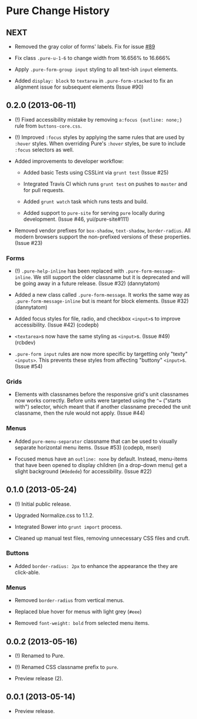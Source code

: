 Pure Change History
===================

NEXT
----

* Removed the gray color of forms' labels. Fix for issue [#89](https://github.com/yui/pure/issues/89)

* Fix class `.pure-u-1-6` to change width from 16.656% to 16.666%

* Apply `.pure-form-group input` styling to all text-ish `input` elements.

* Added `display: block` to `textarea` in `.pure-form-stacked` to fix an
  alignment issue for subsequent elements (Issue #90)


0.2.0 (2013-06-11)
------------------

* (!) Fixed accessibility mistake by removing `a:focus {outline: none;}` rule
  from `buttons-core.css`.

* (!) Improved `:focus` styles by applying the same rules that are used by
  `:hover` styles. When overriding Pure's `:hover` styles, be sure to include
  `:focus` selectors as well.

* Added improvements to developer workflow:

    * Added basic Tests using CSSLint via `grunt test` (Issue #25)

    * Integrated Travis CI which runs `grunt test` on pushes to `master` and for
      pull requests.

    * Added `grunt watch` task which runs tests and build.

    * Added support to `pure-site` for serving `pure` locally during
      development. (Issue #46, yui/pure-site#111)

* Removed vendor prefixes for `box-shadow`, `text-shadow`, `border-radius`. All
  modern browsers support the non-prefixed versions of these properties.
  (Issue #23)

### Forms

* (!) `.pure-help-inline` has been replaced with `.pure-form-message-inline`. We
  still support the older classname but it is deprecated and will be going away
  in a future release. (Issue #32) (dannytatom)

* Added a new class called `.pure-form-message`. It works the same way as
  `.pure-form-message-inline` but is meant for block elements. (Issue #32)
  (dannytatom)

* Added focus styles for file, radio, and checkbox `<input>`s to improve
  accessibility. (Issue #42) (codepb)

* `<textarea>`s now have the same styling as `<input>`s. (Issue #49) (rcbdev)

* `.pure-form input` rules are now more specific by targetting only "texty"
  `<inputs>`. This prevents these styles from affecting "buttony" `<input>`s.
  (Issue #54)

### Grids

* Elements with classnames before the responsive grid's unit classnames now
  works correctly. Before units were targeted using the `^=` ("starts with")
  selector, which meant that if another classname preceded the unit classname,
  then the rule would not apply. (Issue #44)

### Menus

* Added `pure-menu-separator` classname that can be used to visually
  separate horizontal menu items. (Issue #53) (codepb, mseri)

* Focused menus have an `outline: none` by default. Instead, menu-items that
  have been opened to display children (in a drop-down menu) get a slight
  background (`#dedede`) for accessibility. (Issue #22)


0.1.0 (2013-05-24)
------------------

* (!) Initial public release.

* Upgraded Normalize.css to 1.1.2.

* Integrated Bower into `grunt import` process.

* Cleaned up manual test files, removing unnecessary CSS files and cruft.

### Buttons

* Added `border-radius: 2px` to enhance the appearance the they are click-able.

### Menus

* Removed `border-radius` from vertical menus.

* Replaced blue hover for menus with light grey (`#eee`)

* Removed `font-weight: bold` from selected menu items.


0.0.2 (2013-05-16)
------------------

* (!) Renamed to Pure.

* (!) Renamed CSS classname prefix to `pure`.

* Preview release (2).


0.0.1 (2013-05-14)
------------------

* Preview release.
